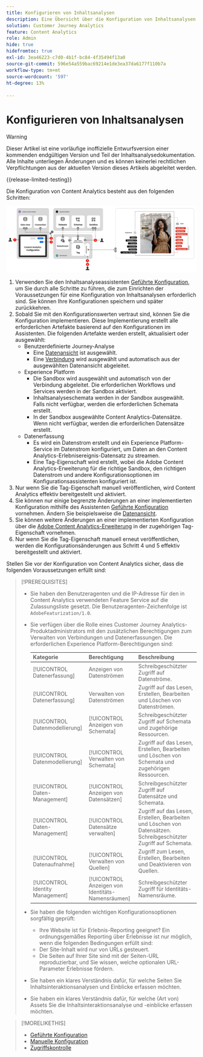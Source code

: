 ```yaml
---
title: Konfigurieren von Inhaltsanalysen
description: Eine Übersicht über die Konfiguration von Inhaltsanalysen
solution: Customer Journey Analytics
feature: Content Analytics
role: Admin
hide: true
hidefromtoc: true
exl-id: 3ea46223-c7d0-4b1f-bc84-4f35494f13a0
source-git-commit: 596e54a559bac69214e1de3ea37da6177f110b7a
workflow-type: tm+mt
source-wordcount: '597'
ht-degree: 13%

---
```


# Konfigurieren von Inhaltsanalysen

>[!WARNING]
>
>Dieser Artikel ist eine vorläufige inoffizielle Entwurfsversion einer kommenden endgültigen Version und Teil der Inhaltsanalysedokumentation. Alle Inhalte unterliegen Änderungen und es können keinerlei rechtlichen Verpflichtungen aus der aktuellen Version dieses Artikels abgeleitet werden.
>

{{release-limited-testing}}

Die Konfiguration von Content Analytics besteht aus den folgenden Schritten:

![Konfiguration der Inhaltsanalyse](../assets/aca-configuration.svg)

1. Verwenden Sie den Inhaltsanalyseassistenten [Geführte Konfiguration](guided.md), um Sie durch alle Schritte zu führen, die zum Einrichten der Voraussetzungen für eine Konfiguration von Inhaltsanalysen erforderlich sind. Sie können Ihre Konfigurationen speichern und später zurückkehren.
1. Sobald Sie mit den Konfigurationswerten vertraut sind, können Sie die Konfiguration implementieren. Diese Implementierung erstellt alle erforderlichen Artefakte basierend auf den Konfigurationen im Assistenten. Die folgenden Artefakte werden erstellt, aktualisiert oder ausgewählt:
   * Benutzerdefinierte Journey-Analyse
      * Eine [Datenansicht](/help/data-views/data-views.md) ist ausgewählt.
      * Eine [Verbindung](/help/connections/overview.md) wird ausgewählt und automatisch aus der ausgewählten Datenansicht abgeleitet.
   * Experience Platform
      * Die Sandbox wird ausgewählt und automatisch von der Verbindung abgeleitet. Die erforderlichen Workflows und Services werden in der Sandbox aktiviert.
      * Inhaltsanalyseschemata werden in der Sandbox ausgewählt. Falls nicht verfügbar, werden die erforderlichen Schemata erstellt.
      * In der Sandbox ausgewählte Content Analytics-Datensätze. Wenn nicht verfügbar, werden die erforderlichen Datensätze erstellt.
   * Datenerfassung
      * Es wird ein Datenstrom erstellt und ein Experience Platform-Service im Datenstrom konfiguriert, um Daten an den Content Analytics-Erlebnisereignis-Datensatz zu streamen.
      * Eine Tag-Eigenschaft wird erstellt, wobei die Adobe Content Analytics-Erweiterung für die richtige Sandbox, den richtigen Datenstrom und andere Konfigurationsoptionen im Konfigurationsassistenten konfiguriert ist.
1. Nur wenn Sie die Tag-Eigenschaft manuell veröffentlichen, wird Content Analytics effektiv bereitgestellt und aktiviert.
1. Sie können nur einige begrenzte Änderungen an einer implementierten Konfiguration mithilfe des Assistenten [Geführte Konfiguration](guided.md) vornehmen. Ändern Sie beispielsweise die [Datenansicht](/help/data-views/data-views.md).
1. Sie können weitere Änderungen an einer implementierten Konfiguration über die [Adobe Content Analytics-Erweiterung](https://experienceleague.adobe.com/en/docs/experience-platform/tags/extensions/client/content-analytics/overview) in der zugehörigen Tag-Eigenschaft vornehmen.
1. Nur wenn Sie die Tag-Eigenschaft manuell erneut veröffentlichen, werden die Konfigurationsänderungen aus Schritt 4 und 5 effektiv bereitgestellt und aktiviert.


Stellen Sie vor der Konfiguration von Content Analytics sicher, dass die folgenden Voraussetzungen erfüllt sind:


>[!PREREQUISITES]
>
>* Sie haben den Benutzeragenten und die IP-Adresse für den in Content Analytics verwendeten Feature Service auf die Zulassungsliste gesetzt. Die Benutzeragenten-Zeichenfolge ist `AdobeFeaturization/1.0`.
>* Sie verfügen über die Rolle eines Customer Journey Analytics-Produktadministrators mit den zusätzlichen Berechtigungen zum Verwalten von Verbindungen und Datenerfassungen. Die erforderlichen Experience Platform-Berechtigungen sind:
>  
>   | Kategorie | Berechtigung | Beschreibung |
>   |---|---|---|
>   | [!UICONTROL Datenerfassung] | Anzeigen von Datenströmen | Schreibgeschützter Zugriff auf Datenströme. |
>   | [!UICONTROL Datenerfassung] | Verwalten von Datenströmen | Zugriff auf das Lesen, Erstellen, Bearbeiten und Löschen von Datenströmen. |
>   | [!UICONTROL Datenmodellierung] | [!UICONTROL Anzeigen von Schemata] | Schreibgeschützter Zugriff auf Schemata und zugehörige Ressourcen. |
>   | [!UICONTROL Datenmodellierung] | [!UICONTROL Verwalten von Schemata] | Zugriff auf das Lesen, Erstellen, Bearbeiten und Löschen von Schemata und zugehörigen Ressourcen. |
>   | [!UICONTROL Daten-Management] | [!UICONTROL Anzeigen von Datensätzen] | Schreibgeschützter Zugriff auf Datensätze und Schemata. |
>   | [!UICONTROL Daten-Management] | [!UICONTROL Datensätze verwalten] | Zugriff auf das Lesen, Erstellen, Bearbeiten und Löschen von Datensätzen. Schreibgeschützter Zugriff auf Schemata. |
>   | [!UICONTROL Datenaufnahme] | [!UICONTROL Verwalten von Quellen] | Zugriff zum Lesen, Erstellen, Bearbeiten und Deaktivieren von Quellen. |
>   | [!UICONTROL Identity Management] | [!UICONTROL Anzeigen von Identitäts-Namensräumen] | Schreibgeschützter Zugriff für Identitäts-Namensräume. |
>
>* Sie haben die folgenden wichtigen Konfigurationsoptionen sorgfältig geprüft:
>
>   * Ihre Website ist für Erlebnis-Reporting geeignet? Ein ordnungsgemäßes Reporting über Erlebnisse ist nur möglich, wenn die folgenden Bedingungen erfüllt sind:
>   * Der Site-Inhalt wird nur von URLs gesteuert.
>   * Die Seiten auf Ihrer Site sind mit der Seiten-URL reproduzierbar, und Sie wissen, welche optionalen URL-Parameter Erlebnisse fördern.
>* Sie haben ein klares Verständnis dafür, für welche Seiten Sie Inhaltsinteraktionsanalysen und Einblicke erfassen möchten.
>* Sie haben ein klares Verständnis dafür, für welche (Art von) Assets Sie die Inhaltsinteraktionsanalyse und -einblicke erfassen möchten.
>


>[!MORELIKETHIS]
>
>* [Geführte Konfiguration](guided.md)
>* [Manuelle Konfiguration](manual.md)
>* [Zugriffskontrolle](/help/technotes/access-control.md)
>


